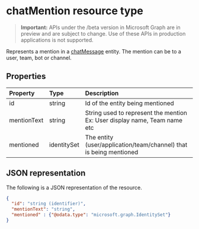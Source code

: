 # chatMention resource type

> **Important:** APIs under the /beta version in Microsoft Graph are in preview and are subject to change. Use of these APIs in production applications is not supported.

Represents a mention in a [chatMessage](chatMessage.md) entity. The mention can be to a user, team, bot or channel. 

## Properties
| Property	   | Type	|Description|
|:---------------|:--------|:----------|
|id|string|Id of the entity being mentioned|
|mentionText|string|String used to represent the mention Ex: User display name, Team name etc|
|mentioned| identitySet | The entity (user/application/team/channel) that is being mentioned|

## JSON representation

The following is a JSON representation of the resource.

<!-- {
  "blockType": "resource",
  "keyProperty": "id",
  "@odata.type": "microsoft.graph.chatMention"
}-->

```json
{
  "id": "string (identifier)",
  "mentionText": "string",
  "mentioned" : {"@odata.type": "microsoft.graph.IdentitySet"}
}

```

<!-- uuid: 8fcb5dbc-d5aa-4681-8e31-b001d5168d79
2015-10-25 14:57:30 UTC -->
<!-- {
  "type": "#page.annotation",
  "description": "chat mention resource",
  "keywords": "",
  "section": "documentation",
  "tocPath": ""
}-->
